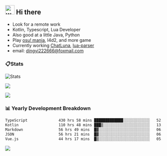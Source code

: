## <img alt="wave" src="https://raw.githubusercontent.com/MartinHeinz/MartinHeinz/master/wave.gif" width="30px"> Hi there

- Look for a remote work
- Kotlin, Typescript, Lua Developer
- Also good at a little Java, Python
- Play [osu! mania](https://osu.ppy.sh/users/29808669), l4d2, and more game
- Currently working [ChatLuna](https://github.com/ChatLunaLab), [lua-parser](https://github.com/dingyi222666/lua-parser)
- email: [dingyi222666@foxmail.com](mailto:dingyi222666@foxmail.com)

### 📋Stats

![Stats](https://github-readme-stats.vercel.app/api?username=dingyi222666&show_icons=true&icon_color=47A69E&title_color=47A69E&count_private=true)    

![](https://api.githubtrends.io/user/svg/dingyi222666/langs?time_range=one_year&include_private=True&loc_metric=changed&theme=classic)

![](http://github-profile-summary-cards.vercel.app/api/cards/productive-time?username=dingyi222666&theme=nord_dark&utcOffset=8)

### 📊 Yearly Development Breakdown

<!--START_SECTION:waka-->

```txt
TypeScript              430 hrs 58 mins █████████████░░░░░░░░░░░░   52.00 %
Kotlin                  110 hrs 48 mins ███▒░░░░░░░░░░░░░░░░░░░░░   13.37 %
Markdown                56 hrs 49 mins  █▓░░░░░░░░░░░░░░░░░░░░░░░   06.86 %
JSON                    56 hrs 21 mins  █▓░░░░░░░░░░░░░░░░░░░░░░░   06.80 %
Vue.js                  44 hrs 17 mins  █▒░░░░░░░░░░░░░░░░░░░░░░░   05.34 %
```

<!--END_SECTION:waka-->

![](https://komarev.com/ghpvc/?username=dingyi222666)
